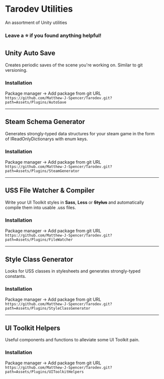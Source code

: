 # Tarodev Utilities
An assortment of Unity utilities
### Leave a ⭐ if you found anything helpful!

## Unity Auto Save
Creates periodic saves of the scene you're working on. Similar to git versioning.
### Installation
Package manager -> Add package from git URL  
`https://github.com/Matthew-J-Spencer/Tarodev.git?path=Assets/Plugins/AutoSave`  
___
## Steam Schema Generator
Generates strongly-typed data structures for your steam game in the form of IReadOnlyDictionarys with enum keys.
### Installation
Package manager -> Add package from git URL  
`https://github.com/Matthew-J-Spencer/Tarodev.git?path=Assets/Plugins/SteamGenerator`  
___
## USS File Watcher & Compiler
Write your UI Toolkit styles in **Sass**, **Less** or **~~Stylus~~** and automatically compile them into usable .uss files.
### Installation
Package manager -> Add package from git URL  
`https://github.com/Matthew-J-Spencer/Tarodev.git?path=Assets/Plugins/FileWatcher`  
___
## Style Class Generator
Looks for USS classes in stylesheets and generates strongly-typed constants.
### Installation
Package manager -> Add package from git URL  
`https://github.com/Matthew-J-Spencer/Tarodev.git?path=Assets/Plugins/StyleClassGenerator`  
___
## UI Toolkit Helpers
Useful components and functions to alleviate some UI Toolkit pain. 
### Installation
Package manager -> Add package from git URL  
`https://github.com/Matthew-J-Spencer/Tarodev.git?path=Assets/Plugins/UIToolkitHelpers`  

